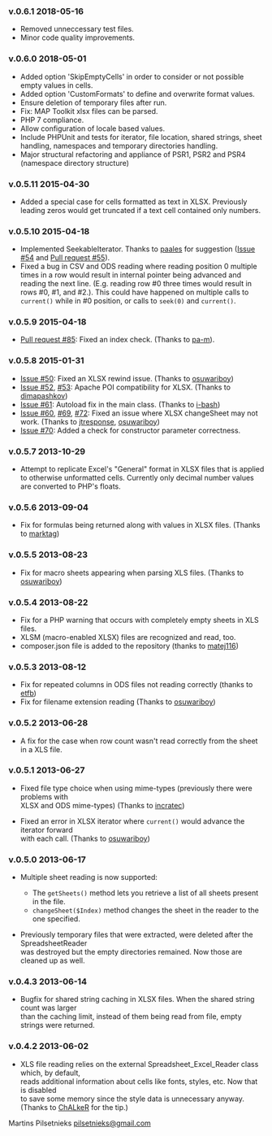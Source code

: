 ### v.0.6.1  2018-05-16
- Removed unneccessary test files.
- Minor code quality improvements.

### v.0.6.0  2018-05-01

- Added option 'SkipEmptyCells' in order to consider or not possible empty values in cells. 
- Added option 'CustomFormats' to define and overwrite format values.
- Ensure deletion of temporary files after run.
- Fix: MAP Toolkit xlsx files can be parsed.
- PHP 7 compliance.
- Allow configuration of locale based values.
- Include PHPUnit and tests for iterator, file location, shared strings, sheet handling, namespaces and temporary directories handling. 
- Major structural refactoring and appliance of PSR1, PSR2 and PSR4 (namespace directory structure)

### v.0.5.11  2015-04-30

- Added a special case for cells formatted as text in XLSX. Previously leading zeros would get truncated if a text cell contained only numbers.

### v.0.5.10  2015-04-18

- Implemented SeekableIterator. Thanks to [paales](https://github.com/paales) for suggestion ([Issue #54](https://github.com/nuovo/spreadsheet-reader/issues/54) and [Pull request #55](https://github.com/nuovo/spreadsheet-reader/pull/55)).
- Fixed a bug in CSV and ODS reading where reading position 0 multiple times in a row would result in internal pointer being advanced and reading the next line. (E.g. reading row #0 three times would result in rows #0, #1, and #2.). This could have happened on multiple calls to `current()` while in #0 position, or calls to `seek(0)` and `current()`.

### v.0.5.9  2015-04-18

- [Pull request #85](https://github.com/nuovo/spreadsheet-reader/pull/85): Fixed an index check. (Thanks to [pa-m](https://github.com/pa-m)).

### v.0.5.8  2015-01-31

- [Issue #50](https://github.com/nuovo/spreadsheet-reader/issues/50): Fixed an XLSX rewind issue. (Thanks to [osuwariboy](https://github.com/osuwariboy))
- [Issue #52](https://github.com/nuovo/spreadsheet-reader/issues/52), [#53](https://github.com/nuovo/spreadsheet-reader/issues/53): Apache POI compatibility for XLSX. (Thanks to [dimapashkov](https://github.com/dimapashkov))
- [Issue #61](https://github.com/nuovo/spreadsheet-reader/issues/61): Autoload fix in the main class. (Thanks to [i-bash](https://github.com/i-bash))
- [Issue #60](https://github.com/nuovo/spreadsheet-reader/issues/60), [#69](https://github.com/nuovo/spreadsheet-reader/issues/69), [#72](https://github.com/nuovo/spreadsheet-reader/issues/72): Fixed an issue where XLSX changeSheet may not work. (Thanks to [jtresponse](https://github.com/jtresponse), [osuwariboy](https://github.com/osuwariboy))
- [Issue #70](https://github.com/nuovo/spreadsheet-reader/issues/70): Added a check for constructor parameter correctness.


### v.0.5.7  2013-10-29

- Attempt to replicate Excel's "General" format in XLSX files that is applied to otherwise unformatted cells.
Currently only decimal number values are converted to PHP's floats.

### v.0.5.6  2013-09-04

- Fix for formulas being returned along with values in XLSX files. (Thanks to [marktag](https://github.com/marktag))

### v.0.5.5  2013-08-23

- Fix for macro sheets appearing when parsing XLS files. (Thanks to [osuwariboy](https://github.com/osuwariboy))

### v.0.5.4  2013-08-22

- Fix for a PHP warning that occurs with completely empty sheets in XLS files.
- XLSM (macro-enabled XLSX) files are recognized and read, too.
- composer.json file is added to the repository (thanks to [matej116](https://github.com/matej116))

### v.0.5.3  2013-08-12

- Fix for repeated columns in ODS files not reading correctly (thanks to [etfb](https://github.com/etfb))
- Fix for filename extension reading (Thanks to [osuwariboy](https://github.com/osuwariboy))

### v.0.5.2  2013-06-28

- A fix for the case when row count wasn't read correctly from the sheet in a XLS file.

### v.0.5.1  2013-06-27

- Fixed file type choice when using mime-types (previously there were problems with  
XLSX and ODS mime-types) (Thanks to [incratec](https://github.com/incratec))

- Fixed an error in XLSX iterator where `current()` would advance the iterator forward  
with each call. (Thanks to [osuwariboy](https://github.com/osuwariboy))

### v.0.5.0  2013-06-17

- Multiple sheet reading is now supported:
	- The `getSheets()` method lets you retrieve a list of all sheets present in the file.
	- `changeSheet($Index)` method changes the sheet in the reader to the one specified.

- Previously temporary files that were extracted, were deleted after the SpreadsheetReader  
was destroyed but the empty directories remained. Now those are cleaned up as well.  

### v.0.4.3  2013-06-14

- Bugfix for shared string caching in XLSX files. When the shared string count was larger  
than the caching limit, instead of them being read from file, empty strings were returned.  

### v.0.4.2  2013-06-02

- XLS file reading relies on the external Spreadsheet_Excel_Reader class which, by default,  
reads additional information about cells like fonts, styles, etc. Now that is disabled  
to save some memory since the style data is unnecessary anyway.  
(Thanks to [ChALkeR](https://github.com/ChALkeR) for the tip.)

Martins Pilsetnieks  <pilsetnieks@gmail.com>